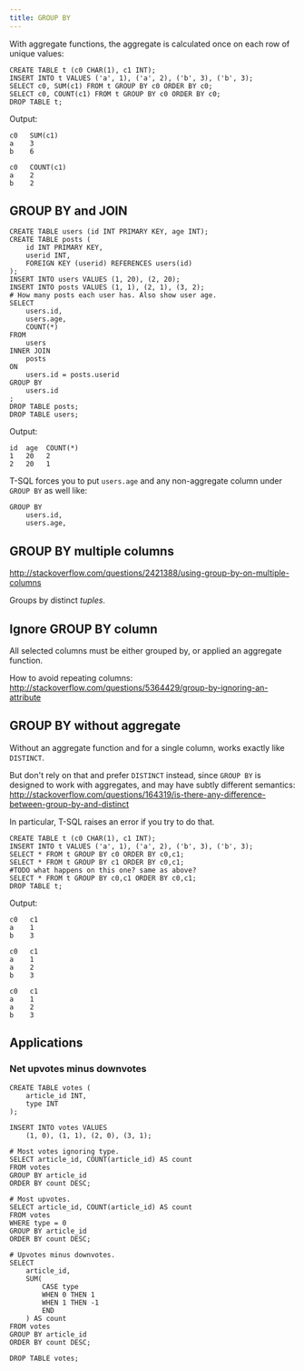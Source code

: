 ```yaml
---
title: GROUP BY
---
```


With aggregate functions, the aggregate is calculated once on each row of unique values:

    CREATE TABLE t (c0 CHAR(1), c1 INT);
    INSERT INTO t VALUES ('a', 1), ('a', 2), ('b', 3), ('b', 3);
    SELECT c0, SUM(c1) FROM t GROUP BY c0 ORDER BY c0;
    SELECT c0, COUNT(c1) FROM t GROUP BY c0 ORDER BY c0;
    DROP TABLE t;

Output:

    c0   SUM(c1)
    a    3
    b    6

    c0   COUNT(c1)
    a    2
    b    2

## GROUP BY and JOIN

    CREATE TABLE users (id INT PRIMARY KEY, age INT);
    CREATE TABLE posts (
        id INT PRIMARY KEY,
        userid INT,
        FOREIGN KEY (userid) REFERENCES users(id)
    );
    INSERT INTO users VALUES (1, 20), (2, 20);
    INSERT INTO posts VALUES (1, 1), (2, 1), (3, 2);
    # How many posts each user has. Also show user age.
    SELECT
        users.id,
        users.age,
        COUNT(*)
    FROM
        users
    INNER JOIN
        posts
    ON
        users.id = posts.userid
    GROUP BY
        users.id
    ;
    DROP TABLE posts;
    DROP TABLE users;

Output:

    id  age  COUNT(*)
    1   20   2
    2   20   1

T-SQL forces you to put `users.age` and any non-aggregate column under `GROUP BY` as well like:

    GROUP BY
        users.id,
        users.age,

## GROUP BY multiple columns

<http://stackoverflow.com/questions/2421388/using-group-by-on-multiple-columns>

Groups by distinct *tuples*.

## Ignore GROUP BY column

All selected columns must be either grouped by, or applied an aggregate function.

How to avoid repeating columns: <http://stackoverflow.com/questions/5364429/group-by-ignoring-an-attribute>

## GROUP BY without aggregate

Without an aggregate function and for a single column, works exactly like `DISTINCT`.

But don't rely on that and prefer `DISTINCT` instead, since `GROUP BY` is designed to work with aggregates, and may have subtly different semantics: <http://stackoverflow.com/questions/164319/is-there-any-difference-between-group-by-and-distinct>

In particular, T-SQL raises an error if you try to do that.

    CREATE TABLE t (c0 CHAR(1), c1 INT);
    INSERT INTO t VALUES ('a', 1), ('a', 2), ('b', 3), ('b', 3);
    SELECT * FROM t GROUP BY c0 ORDER BY c0,c1;
    SELECT * FROM t GROUP BY c1 ORDER BY c0,c1;
    #TODO what happens on this one? same as above?
    SELECT * FROM t GROUP BY c0,c1 ORDER BY c0,c1;
    DROP TABLE t;

Output:

    c0   c1
    a    1
    b    3

    c0   c1
    a    1
    a    2
    b    3

    c0   c1
    a    1
    a    2
    b    3

## Applications

### Net upvotes minus downvotes

    CREATE TABLE votes (
        article_id INT,
        type INT
    );

    INSERT INTO votes VALUES
        (1, 0), (1, 1), (2, 0), (3, 1);

    # Most votes ignoring type.
    SELECT article_id, COUNT(article_id) AS count
    FROM votes
    GROUP BY article_id
    ORDER BY count DESC;

    # Most upvotes.
    SELECT article_id, COUNT(article_id) AS count
    FROM votes
    WHERE type = 0
    GROUP BY article_id
    ORDER BY count DESC;

    # Upvotes minus downvotes.
    SELECT
        article_id,
        SUM(
            CASE type
            WHEN 0 THEN 1
            WHEN 1 THEN -1
            END
        ) AS count
    FROM votes
    GROUP BY article_id
    ORDER BY count DESC;

    DROP TABLE votes;
